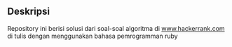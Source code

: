 ## Deskripsi

Repository ini berisi solusi dari soal-soal algoritma di www.hackerrank.com di tulis dengan menggunakan bahasa pemrogramman ruby


